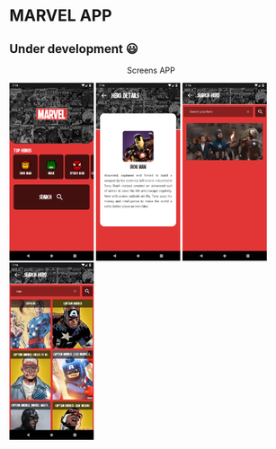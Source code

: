# MARVEL APP

## Under development :smiley:

<p align="center">
Screens APP
</p>
<img src=".github/homeScreen.png" width="150"  alt="devStage">
<img src=".github/heroDetails.png" width="150"  alt="devStage">
<img src=".github/searchHero.png" width="150"  alt="devStage">
<img src=".github/listHero.png" width="150"  alt="devStage">

